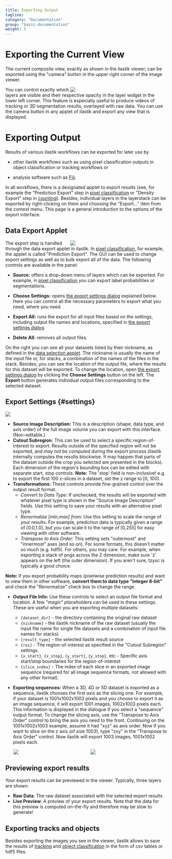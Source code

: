 ```yaml
---
title: Exporting Output
tagline:
category: "Documentation"
group: "basic-documentation"
weight: 5
---
```

# Exporting the Current View

The current composite view, exactly as shown in the ilastik viewer, can be exported using the "camera" button in the upper right corner of the image viewer. 
<div style="float: right; width: 60%" markdown="1">
<a href="screenshots/ilastik_camera_export.png" data-toggle="lightbox"><img src="screenshots/ilastik_camera_export.png" class="img-responsive" /></a>
</div>
You can control exactly which layers are visible and their respective opacity in the layer widget in the lower left corner. This feature is especially useful to produce
videos of tracking or 3D segmentation results, overlayed with raw data. You can use the camera button in any applet of ilastik and export any view that is displayed. 

# Exporting Output

Results of various ilastik workflows can be exported for later use by

* other ilastik workflows such as using pixel classification outputs in object classification or tracking workflows or

* analysis software such as [Fiji](https://fiji.sc/Fiji).

In all workflows, there is a designated applet to export results (see, for example the "Prediction Export" step in [pixel classification]({{baseurl}}/documentation/pixelclassification/pixelclassification.html) or "Density Export" step in [counting]({{baseurl}}/documentation/counting/counting.html)). Besides, individual layers in the layerstack can be exported by right-clicking on them and choosing the "Export..." item from the context menu. This page is a general introduction to the options of the export interface.

## Data Export Applet

<div style="float: right; width: 60%" markdown="1">
<a name="data-export-applet-ss" href="screenshots/export-applet.png" data-toggle="lightbox"><img src="screenshots/export_applet_with_source.png" class="img-responsive" /></a>
</div>

The export step is handled through the data export applet in ilastik. In [pixel classification]({{baseurl}}/documentation/pixelclassification/pixelclassification.html), for example, the applet is called "Prediction Export". 
The GUI can be used to change export settings as well as to bulk export all of the data. The following controls are available in the panel:

* **Source:** offers a drop-down menu of layers which can be exported. For example, in [pixel classification]({{baseurl}}/documentation/pixelclassification/pixelclassification.html) you can export label probabilities or segmentations.

* **Choose Settings:** opens [the export settings dialog](#settings) explained below. Here you can control all the necessary parameters to export what you need, where you need.

* **Export All:** runs the export for all input files based on the settings, including output file names and locations, specified in [the export settings dialog](#settings).

* **Delete All:** removes all output files.

On the right you can see all your datasets listed by their nickname, as defined in the [data selection applet]({{baseurl}}/documentation/basics/dataselection.html). The nickname is usually the name of the input file or, for stacks, a combination of the names of the files in the stack. Besides, you can see the location of the output file, where the results for this dataset will be exported. To change the location, open [the export settings dialog](#settings) by clicking the **Choose Settings** button on the left. The **Export** button generates individual output files corresponding to the selected dataset.
<div style="clear: right;" />

## Export Settings {#settings}

<a href="screenshots/export-dialog.png" data-toggle="lightbox"><img src="screenshots/export-dialog.png" class="img-responsive" /></a>

- **Source Image Description:** This is a description (shape, data type, and axis order) of the full image volume you can export with this interface. (Non-editable.)
- **Cutout Subregion:** This can be used to select a specific region-of-interest to export.  Results outside of the specified region will not be exported, and *may not be computed* during the export process (ilastik internally computes the results blockwise. It may happen that parts of the dataset outside the crop you selected are presented in the blocks). Each dimension of the region's bounding box can be edited with separate start, stop controls. **Note:** The 'stop' field is non-inclusive! e.g. to export the first 100 z-slices in a dataset, set the z range to \[0, 100\).
- **Transformations:** These controls provide fine-grained control over the output result format.
  - *Convert to Data Type:* If unchecked, the results will be exported with whatever pixel type is shown in the "Source Image Description" fields. Use this setting to save your results with an alternative pixel type.
  - *Renormalize \[min,max\] from:* Use this setting to scale the range of your results.  For example, prediction data is typically given a range of \[0.0,1.0\], but you can scale it to the range of \[0,255\] for easy viewing with other software.
  - *Transpose to Axis Order:* This setting sets "outermost" and "innermost" axes (and so on). For some formats, this doesn't matter so much (e.g. hdf5).  For others, you may care.  For example, when exporting a stack of pngs across the Z dimension, make sure 'z' appears on the left (the outer dimension). If you aren't sure, tzyxc is typically a good choice.

**Note:** if you export probability maps (pixelwise prediction results) and want to view them in other software, **convert them to data type "integer 8-bit"** and check the "Renormalize" check box to change the range. 

- **Output File Info:** Use these controls to select an output file format and location.  A few _"magic" placeholders_ can be used in these settings.  These are useful when you are exporting multiple datasets:
  - `{dataset_dir}` - the directory containing the original raw dataset
  - `{nickname}` - the ilastik nickname of the raw dataset (usually the input file name for single file datasets and a combination of input file names for stacks)
  - `{result_type}` - the selected ilastik result source
  - `{roi}` - The region-of-interest as specified in the "Cutout Subregion" settings.
  - `{x_start}`, `{x_stop}`, `{y_start}`, `{y_stop}`, etc - Specific axis start/stop boundaries for the region-of-interest
  - `{slice_index}` - The index of each slice in an exported image sequence (required for all image sequence formats, not allowed with any other format).

- **Exporting sequences:** When a 3D, 4D or 5D dataset is exported as a sequence, ilastik chooses the first axis as the slicing one. For example, if your dataset is 1001x1002x1003 pixels and you choose to export it as an image sequence, it will export 1001 images, 1002x1003 pixels each. This information is displayed in the dialogue if you select a "sequence" output format. To change the slicing axis, use the "Transpose to Axis Order" control to bring the axis you need to the front. Continuing on the 1001x1002x1003 example, assume it had "xyz" as axis order. Now if you want to slice on the z axis (of size 1003), type "zxy" in the "Transpose to Axis Order" control. Now ilastik will export 1003 images, 1001x1002 pixels each. 

<div style="width: 95%; margin-left: 5%" markdown="1">
<div style="float: left; width: 50%" markdown="1">
<a href="screenshots/export_as_sequence_1.png" data-toggle="lightbox"><img src="screenshots/export_as_sequence_1.png" class="img-responsive"/></a>
</div>
<div style="float: right; width: 50%" markdown="1">
<a href="screenshots/export_as_sequence_2.png" data-toggle="lightbox"><img src="screenshots/export_as_sequence_2.png" class="img-responsive" /></a>
</div>
</div>

<br>

## Previewing export results

Your export results can be previewed in the viewer.  Typically, three layers are shown:
- **Raw Data**: The raw dataset associated with the selected export results
- **Live Preview**: A preview of your export results.
  Note that the data for this preview is computed on-the-fly and therefore may be slow to generate!

## Exporting tracks and objects

Besides exporting the images you see in the viewer, ilastik allows to save the results of [tracking]({{site.baseurl}}/documentation/tracking/tracking#sec_Plugin) and [object classification]({{site.baseurl}}/https://deploy-preview-229--ilastik.netlify.app/documentation/objects/objects#export) in the form of csv tables or hdf5 files.
